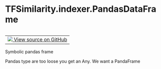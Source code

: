 # TFSimilarity.indexer.PandasDataFrame
<!-- Insert buttons and diff -->
<table class="tfo-notebook-buttons tfo-api nocontent" align="left">
<td>
  <a target="_blank" href="https://github.com/tensorflow/similarity/blob/main/tensorflow_similarity/types.py#L24-L28">
    <img src="https://www.tensorflow.org/images/GitHub-Mark-32px.png" />
    View source on GitHub
  </a>
</td>
</table>

Symbolic pandas frame
<!-- Placeholder for "Used in" -->
Pandas type are too loose you get an Any. We want a PandaFrame
